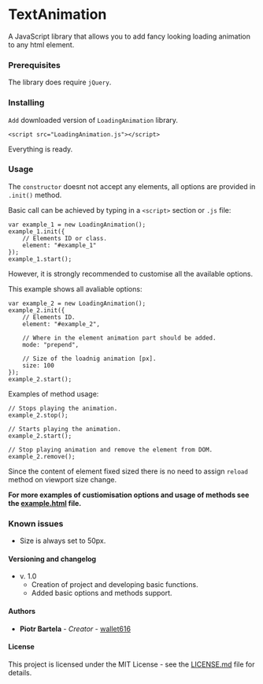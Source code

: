 # TextAnimation

A JavaScript library that allows you to add fancy looking loading animation to any html element.

### Prerequisites

The library does require `jQuery`.

### Installing

`Add` downloaded version of `LoadingAnimation` library.

```
<script src="LoadingAnimation.js"></script>
```

Everything is ready.

### Usage

The `constructor` doesnt not accept any elements, all options are provided in `.init()` method.

Basic call can be achieved by typing in a `<script>` section or `.js` file:

```
var example_1 = new LoadingAnimation();
example_1.init({
    // Elements ID or class.
    element: "#example_1"
});
example_1.start();
```

However, it is strongly recommended to customise all the available options.

This example shows all avaliable options:

```
var example_2 = new LoadingAnimation();
example_2.init({
    // Elements ID.
    element: "#example_2",

    // Where in the element animation part should be added.
    mode: "prepend",

    // Size of the loadnig animation [px].
    size: 100
});
example_2.start();
```

Examples of method usage:

```
// Stops playing the animation.
example_2.stop();

// Starts playing the animation.
example_2.start();

// Stop playing animation and remove the element from DOM.
example_2.remove();
```

Since the content of element fixed sized there is no need to assign `reload` method on viewport size change.

**For more examples of custiomisation options and usage of methods see the [example.html](example.html) file.**

### Known issues

* Size is always set to 50px.

#### Versioning and changelog

* v. 1.0
  * Creation of project and developing basic functions.
  * Added basic options and methods support.

#### Authors

* **Piotr Bartela** - _Creator_ - [wallet616](https://github.com/wallet616)

#### License

This project is licensed under the MIT License - see the [LICENSE.md](LICENSE.md) file for details.
